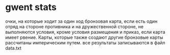 # gwent stats
очки, на которые ходит за один ход бронзовая карта, если есть один отряд на стороне противника и на дружественной стороне, не выполняются условия, кроме условия размещения и приказ, если карта имеет рвение. Карты, которые также создают другие бронзовые карты рассчитаны империческим путем. все результаты записываются в файл data.txt
